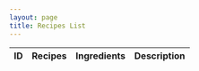 ```yaml
---
layout: page
title: Recipes List
---
```

<table id = "recipeList">
    <thead>
      <tr>
        <th>ID</th>
        <th>Recipes</th>
        <th>Ingredients</th>
        <th>Description</th>
      </tr>
    </thead>
    <tbody></tbody>
</table>

<script>
  const recipes = document.getElementById("recipeList");


  const url = "https://everittcheng.tk/api/recipes/all";

  const options = {
      method: 'GET', 
      mode: 'cors', 
      cache: 'default', 
      credentials: 'omit', 
      headers: {
      'Content-Type': 'application/json'
      },
  };


  function showList() {
    fetch(url, options)
      .then(response => {
        if (response.status !== 200) {
            const errorMsg = 'Database response error: ' + response.status;
            console.log(errorMsg);
            const tr = document.createElement("tr");
            const td = document.createElement("td");
            td.innerHTML = errorMsg;
            tr.appendChild(td);
            userz.appendChild(tr);
            return;
        }
        response.json().then(data => {
            for (const row of data) {

              const tr = document.createElement("tr");

              const id = document.createElement("td");
              const recipe = document.createElement("td");
              const ingredients = document.createElement("td");
              const description = document.createElement("td");



              id.innerHTML = row.id;
              recipe.innerHTML = row.recipe;
              ingredients.innerHTML = row.ingredients;
              description.innerHTML = row.description;



              tr.appendChild(id);
              tr.appendChild(recipe);
              tr.appendChild(ingredients);
              tr.appendChild(description);



              userz.appendChild(tr);
            }
        })
    })
  }

  showList();
</script>